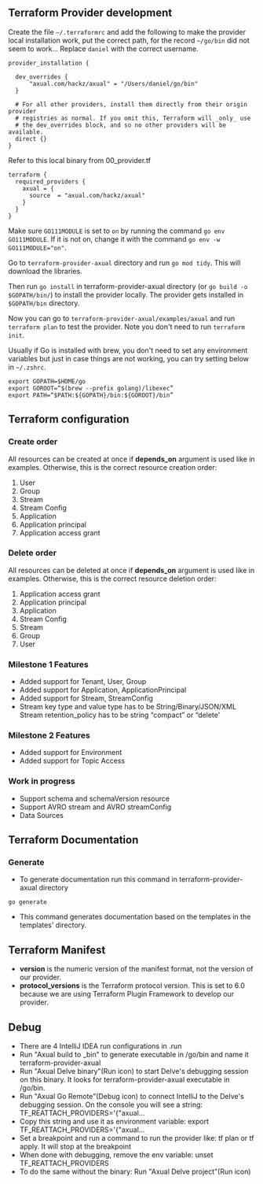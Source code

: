 ## Terraform Provider development

Create the file `~/.terraformrc` and add the following to make the provider local installation work, put the correct path, for the record `~/go/bin` did not seem to work... Replace `daniel` with the correct username.
```shell
provider_installation {

  dev_overrides {
      "axual.com/hackz/axual" = "/Users/daniel/go/bin"
  }

  # For all other providers, install them directly from their origin provider
  # registries as normal. If you omit this, Terraform will _only_ use
  # the dev_overrides block, and so no other providers will be available.
  direct {}
}
```

Refer to this local binary from 00_provider.tf
```shell
terraform {
  required_providers {
    axual = {
      source  = "axual.com/hackz/axual"
    }
  }
}
```

Make sure `GO111MODULE` is set to `on` by running the command `go env GO111MODULE`. If it is not on, change it with the command `go env -w GO111MODULE="on"`.

Go to `terraform-provider-axual` directory and run `go mod tidy`. This will download the libraries.

Then run `go install` in terraform-provider-axual directory (or `go build -o $GOPATH/bin/`) to install the provider locally. The provider gets installed in `$GOPATH/bin` directory.

Now you can go to `terraform-provider-axual/examples/axual` and run `terraform plan` to test the provider. Note you don't need to run `terraform init`.

Usually if Go is installed with brew, you don't need to set any environment variables but just in case things are not working, you can try setting below in `~/.zshrc`.

```shell
export GOPATH=$HOME/go
export GOROOT=“$(brew --prefix golang)/libexec”
export PATH=“$PATH:${GOPATH}/bin:${GOROOT}/bin”
```

## Terraform configuration
### Create order
All resources can be created at once if **depends_on** argument is used like in examples.
Otherwise, this is the correct resource creation order:
1. User
2. Group
3. Stream
4. Stream Config
5. Application
6. Application principal
7. Application access grant
### Delete order
All resources can be deleted at once if **depends_on** argument is used like in examples.
Otherwise, this is the correct resource deletion order:
1. Application access grant
2. Application principal
3. Application
4. Stream Config
5. Stream
6. Group
7. User
### Milestone 1 Features
- Added support for Tenant, User, Group
- Added support for Application, ApplicationPrincipal
- Added support for Stream, StreamConfig
- Stream key type and value type has to be String/Binary/JSON/XML
  Stream retention_policy has to be string “compact” or “delete’

### Milestone 2 Features
- Added support for Environment
- Added support for Topic Access

### Work in progress
- Support schema and schemaVersion resource
- Support AVRO stream and AVRO streamConfig
- Data Sources

## Terraform Documentation

### Generate

- To generate documentation run this command in terraform-provider-axual directory
```shell
go generate
```
- This command generates documentation based on the templates in the templates' directory.

## Terraform Manifest

- **version** is the numeric version of the manifest format, not the version of our provider.
- **protocol_versions** is the Terraform protocol version. This is set to 6.0 because we are using Terraform Plugin Framework to develop our provider.

## Debug
- There are 4 IntelliJ IDEA run configurations in .run
- Run "Axual build to _bin" to generate executable in /go/bin and name it terraform-provider-axual
- Run "Axual Delve binary"(Run icon) to start Delve's debugging session on this binary. It looks for terraform-provider-axual executable in /go/bin.
- Run "Axual Go Remote"(Debug icon) to connect IntelliJ to the Delve's debugging session. On the console you will see a string: TF_REATTACH_PROVIDERS='{"axual...
- Copy this string and use it as environment variable: export TF_REATTACH_PROVIDERS='{"axual...
- Set a breakpoint and run a command to run the provider like: tf plan or tf apply. It will stop at the breakpoint
- When done with debugging, remove the env variable: unset TF_REATTACH_PROVIDERS
- To do the same without the binary: Run "Axual Delve project"(Run icon)
